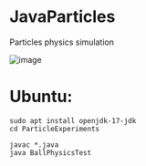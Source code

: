 # JavaParticles
Particles physics simulation

![image](https://user-images.githubusercontent.com/7438866/164973679-c6a884a4-9710-4664-aa38-9888dbd6ffb7.png)

# Ubuntu:
```
sudo apt install openjdk-17-jdk
cd ParticleExperiments

javac *.java
java BallPhysicsTest

```
